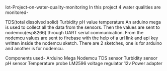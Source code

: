 Iot-Project-on-water-quality-monitoring
In this project 4 water qualities are monitored-

TDS(total dissolved solid)
Turbidity
pH value
temperature An arduino mega is used to collect all the data from the sensors. Then the values are sent to nodemcu(esp8266) through UART serial communication. From the nodemcu values are sent to firebase with the help of a url link and api key written inside the nodemcu sketch. There are 2 sketches, one is for arduino and another is for nodemcu.

Components used-
Arduino Mega
Nodemcu
TDS sensor
Turbidity sensor
pH sensor
Temperature probe
LM2596 voltage regulator
12v Power adapter
